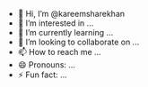 - 👋 Hi, I’m @kareemsharekhan
- 👀 I’m interested in ...
- 🌱 I’m currently learning ...
- 💞️ I’m looking to collaborate on ...
- 📫 How to reach me ...
- 😄 Pronouns: ...
- ⚡ Fun fact: ...

<!---
kareemsharekhan/kareemsharekhan is a ✨ special ✨ repository because its `README.md` (this file) appears on your GitHub profile.
You can click the Preview link to take a look at your changes.
--->

